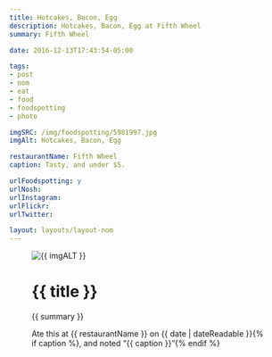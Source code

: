 ```yaml
---
title: Hotcakes, Bacon, Egg
description: Hotcakes, Bacon, Egg at Fifth Wheel
summary: Fifth Wheel

date: 2016-12-13T17:43:54-05:00

tags:
- post
- nom
- eat
- food
- foodspotting
- photo

imgSRC: /img/foodspotting/5981997.jpg
imgAlt: Hotcakes, Bacon, Egg

restaurantName: Fifth Wheel
caption: Tasty, and under $5.

urlFoodspotting: y
urlNosh:
urlInstagram:
urlFlickr:
urlTwitter:

layout: layouts/layout-nom
---
```

<figure class="nom">
	<img class="u-photo img-border" src="{{ imgSRC }}" alt="{{ imgALT }}">
	<figcaption>
		<h1 class="title p-name">{{ title }}</h1>
		<p class="summary">{{ summary }}</p>
		<p>Ate this at {{ restaurantName }} on <time class="dt-published" datetime="{{ date | dateIso }}">{{ date | dateReadable }}</time>{% if caption %}, and noted <q class="caption">{{ caption }}</q>{% endif %}
	</figcaption>
</figure>